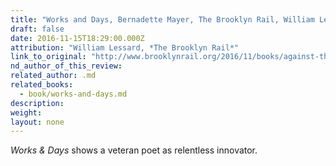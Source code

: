 ```yaml
---
title: "Works and Days, Bernadette Mayer, The Brooklyn Rail, William Lessard"
draft: false
date: 2016-11-15T18:29:00.000Z
attribution: "William Lessard, *The Brooklyn Rail*"
link_to_original: "http://www.brooklynrail.org/2016/11/books/against-the-willowy-rascal-with-giant-phallus"
nd_author_of_this_review:
related_author: .md
related_books:
  - book/works-and-days.md
description:
weight:
layout: none
---
```

*Works & Days* shows a veteran poet as relentless innovator.

